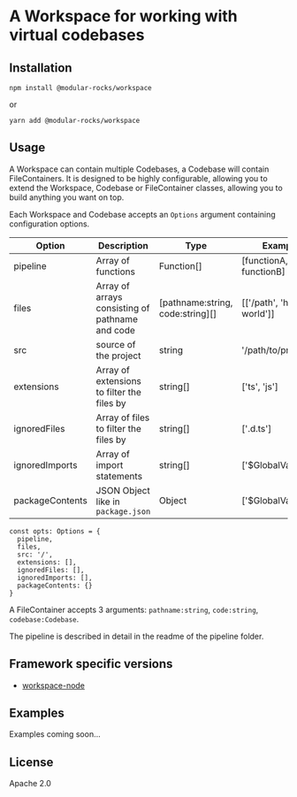 # A Workspace for working with virtual codebases

## Installation

`npm install @modular-rocks/workspace`

or

`yarn add @modular-rocks/workspace`

## Usage

A Workspace can contain multiple Codebases, a Codebase will contain FileContainers. It is designed to be highly configurable, allowing you to extend the Workspace, Codebase or FileContainer classes, allowing you to build anything you want on top.

Each Workspace and Codebase accepts an `Options` argument containing configuration options.

| Option          | Description                                     | Type                             | Example                    |
| --------------- | ----------------------------------------------- | -------------------------------- | -------------------------- |
| pipeline        | Array of functions                              | Function[]                       | [functionA, functionB]     |
| files           | Array of arrays consisting of pathname and code | [pathname:string, code:string][] | [['/path', 'hello world']] |
| src             | source of the project                           | string                           | '/path/to/project'         |
| extensions      | Array of extensions to filter the files by      | string[]                         | ['ts', 'js']               |
| ignoredFiles    | Array of files to filter the files by           | string[]                         | ['.d.ts']                  |
| ignoredImports  | Array of import statements                      | string[]                         | ['$GlobalVariable']        |
| packageContents | JSON Object like in `package.json`              | Object                           | ['$GlobalVariable']        |

    const opts: Options = {
      pipeline,
      files,
      src: '/',
      extensions: [],
      ignoredFiles: [],
      ignoredImports: [],
      packageContents: {}
    }

A FileContainer accepts 3 arguments: `pathname:string`, `code:string`, `codebase:Codebase`.

The pipeline is described in detail in the readme of the pipeline folder.

## Framework specific versions

- [workspace-node](https://github.com/modular-rocks/workspace-node)

## Examples

Examples coming soon...

## License

Apache 2.0
